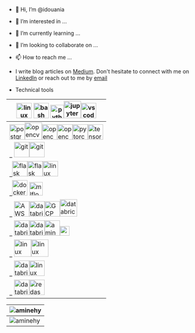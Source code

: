 - 👋 Hi, I’m @idouania
- 👀 I’m interested in ...
- 🌱 I’m currently learning ...
- 💞️ I’m looking to collaborate on ...
- 📫 How to reach me ...

- I write blog articles on <a href="https://amine-hy.medium.com/" target="blank">Medium</a>. Don't hesitate to connect with me on <a href="https://linkedin.com/in/aminehy" target="blank">LinkedIn</a> or reach out to me by [email](mailto:hadjyoucef.amine@gmail.com)

- Technical tools 

| <img src="https://www.vectorlogo.zone/logos/linux/linux-ar21.svg" alt="linux" height="40"/> <img src="https://www.vectorlogo.zone/logos/gnu_bash/gnu_bash-official.svg" alt="bash" height="40"/> <img src="https://www.vectorlogo.zone/logos/python/python-official.svg" alt="python" height="35"/><img src="https://www.vectorlogo.zone/logos/jupyter/jupyter-ar21.svg" alt="jupyter" height="45"/><img src="https://www.vectorlogo.zone/logos/visualstudio_code/visualstudio_code-ar21.svg" alt="vscode" height="40"/>|
|-|
| <img src="https://www.vectorlogo.zone/logos/postgresql/postgresql-ar21.svg" alt="postgreSQL" height="40"/><img src="https://www.vectorlogo.zone/logos/apache_spark/apache_spark-ar21.svg" alt="opencv" height="45"/><img src="https://www.vectorlogo.zone/logos/numpy/numpy-ar21.svg" alt="opencv" height="40"/><img src="https://www.vectorlogo.zone/logos/opencv/opencv-ar21.svg" alt="opencv" height="40"/><img src="https://www.vectorlogo.zone/logos/pytorch/pytorch-icon.svg" alt="pytorch" height="40"/><img src="https://www.vectorlogo.zone/logos/tensorflow/tensorflow-ar21.svg" alt="tensorflow" height="40"/> |
| _ <img src="https://www.vectorlogo.zone/logos/git-scm/git-scm-ar21.svg" alt="git" height="40"/><img src="https://www.vectorlogo.zone/logos/gitlab/gitlab-ar21.svg" alt="git" height="40"/>|
|_<img src="https://fastapi.tiangolo.com/img/logo-margin/logo-teal.png" alt="flask" height="40"/><img src="https://www.vectorlogo.zone/logos/pocoo_flask/pocoo_flask-ar21.svg" alt="flask" height="40"/><img src="https://www.vectorlogo.zone/logos/getpostman/getpostman-ar21.svg" alt="linux" height="40"/>|
|_<img src="https://www.vectorlogo.zone/logos/docker/docker-official.svg" alt="docker" height="40"/> <img src="https://www.mlflow.org/docs/latest/_static/MLflow-logo-final-black.png" alt="mlflow" height="35"/> |
| _ <img src="https://www.vectorlogo.zone/logos/amazon_aws/amazon_aws-ar21.svg" alt="AWS" height="40"/><img src="https://www.vectorlogo.zone/logos/microsoft_azure/microsoft_azure-ar21.svg" alt="databricks" height="40"/><img src="https://www.vectorlogo.zone/logos/google_cloud/google_cloud-ar21.svg" alt="GCP" height="40"/><img src="https://upload.wikimedia.org/wikipedia/commons/6/63/Databricks_Logo.png" alt="databricks" height="45">|
| _ <img src="https://www.vectorlogo.zone/logos/json/json-ar21.svg" alt="databricks" height="40"/><img src="https://www.vectorlogo.zone/logos/yaml/yaml-ar21.svg" alt="databricks" height="40"/><img alt="aminehy" src="https://www.pikpng.com/pngl/m/574-5744237_blue-sparks-png.png" height="40"/><img alt="aminehy" src="logo\Apache_Parquet_logo.svg" height="25"/>|
| _ <img src="https://www.vectorlogo.zone/logos/atlassian_jira/atlassian_jira-ar21.svg" alt="linux" height="45"/><img src="https://www.vectorlogo.zone/logos/jetbrains/jetbrains-ar21.svgg" alt="linux" height="45"/>|
| _ <img src="https://www.vectorlogo.zone/logos/qgis/qgis-ar21.svg" alt="databricks" height="40"><img src="https://www.vectorlogo.zone/logos/gdal/gdal-ar21.svg" alt="linux" height="40"/> |  
| _ <img src="https://www.vectorlogo.zone/logos/microsoft_powerbi/microsoft_powerbi-ar21.svg" alt="databricks" height="40"/><img src="https://www.vectorlogo.zone/logos/redashio/redashio-ar21.svg" alt="redash" height="40"> |

| <img align="center" src="https://github-readme-stats.vercel.app/api?username=aminehy&show_icons=true" alt="aminehy" />                    |
| ----------------------------------------------------------------------------------------------------------------------------------------- |
| <img align="center" alt="aminehy" src="https://github-readme-stats.vercel.app/api/top-langs/?username=aminehy&layout=compact&hide=html"/> |

